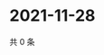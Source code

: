 # 2021-11-28

共 0 条

<!-- BEGIN WEIBO -->
<!-- 最后更新时间 Sun Nov 28 2021 11:14:22 GMT+0800 (China Standard Time) -->

<!-- END WEIBO -->

